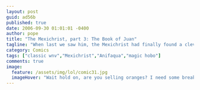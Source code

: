 ```yaml
---
layout: post
guid: ad56b
published: true
date: 2006-09-30 01:01:01 -0400
author: pope
title: "The Mexichrist, part 3: The Book of Juan"
tagline: "When last we saw him, the Mexichrist had finally found a clever way into the US, by climbing over the wall. Okay, it wasn\'t that clever, but really, I\'m just hoping he gets some dialogue soon. I want to know what his accent sounds like."
category: Comics
tags: ["classic wnv","Mexichrist","Anifaqua","magic hobo"]
comments: true 
image:
  feature: /assets/img/lol/comic31.jpg
  imageHover: "Wait hold on, are you selling oranges? I need some breakfast."
---
```


